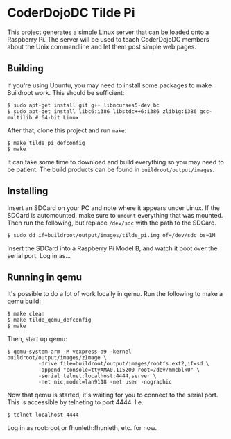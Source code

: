 # CoderDojoDC Tilde Pi

This project generates a simple Linux server that can be loaded onto a
Raspberry Pi. The server will be used to teach CoderDojoDC members about
the Unix commandline and let them post simple web pages.

## Building

If you're using Ubuntu, you may need to install some packages to make Buildroot
work. This should be sufficient:

    $ sudo apt-get install git g++ libncurses5-dev bc
    $ sudo apt-get install libc6:i386 libstdc++6:i386 zlib1g:i386 gcc-multilib # 64-bit Linux

After that, clone this project and run `make`:

    $ make tilde_pi_defconfig
    $ make

It can take some time to download and build everything so you may need to be
patient. The build products can be found in `buildroot/output/images`.

## Installing

Insert an SDCard on your PC and note where it appears under Linux. If the SDCard
is automounted, make sure to `umount` everything that was mounted. Then run the
following, but replace `/dev/sdc` with the path to the SDCard.

    $ sudo dd if=buildroot/output/images/tilde_pi.img of=/dev/sdc bs=1M

Insert the SDCard into a Raspberry Pi Model B, and watch it boot over the serial
port. Log in as...

## Running in qemu

It's possible to do a lot of work locally in qemu. Run the following to make a
qemu build:

    $ make clean
    $ make tilde_qemu_defconfig
    $ make

Then, start up qemu:

    $ qemu-system-arm -M vexpress-a9 -kernel buildroot/output/images/zImage \
              -drive file=buildroot/output/images/rootfs.ext2,if=sd \
              -append "console=ttyAMA0,115200 root=/dev/mmcblk0" \
              -serial telnet:localhost:4444,server \
              -net nic,model=lan9118 -net user -nographic

Now that qemu is started, it's waiting for you to connect to the serial port.
This is accessible by telneting to port 4444. I.e.

    $ telnet localhost 4444

Log in as root:root or fhunleth:fhunleth, etc. for now.

